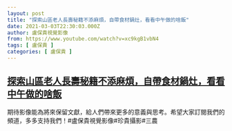 ```yaml
---
layout: post
title: "探索山區老人長壽秘籍不添麻煩，自帶食材鍋灶，看看中午做的啥飯"
date: 2021-03-03T22:30:03.000Z
author: 盧保貴視覺影像
from: https://www.youtube.com/watch?v=xc9kgB1vbN4
tags: [ 盧保貴 ]
categories: [ 盧保貴 ]
---
```

<!--1614810603000-->
[探索山區老人長壽秘籍不添麻煩，自帶食材鍋灶，看看中午做的啥飯](https://www.youtube.com/watch?v=xc9kgB1vbN4)
------

<div>
期待影像能為將來保留文獻，給人們帶來更多的意義與思考。希望大家訂閱我們的頻道，多多支持我們！#盧保貴視覺影像#珍貴攝影#三農
</div>
